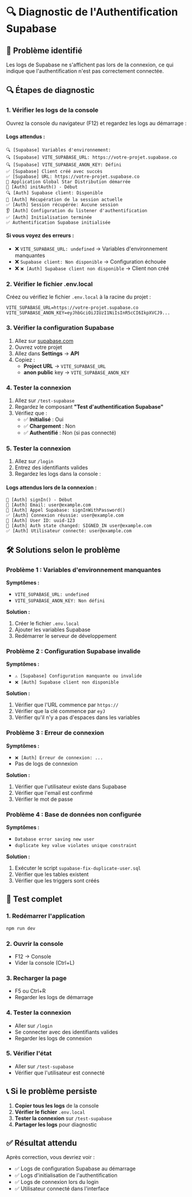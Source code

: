 # 🔍 Diagnostic de l'Authentification Supabase

## 🚨 **Problème identifié**
Les logs de Supabase ne s'affichent pas lors de la connexion, ce qui indique que l'authentification n'est pas correctement connectée.

## 🔍 **Étapes de diagnostic**

### **1. Vérifier les logs de la console**

Ouvrez la console du navigateur (F12) et regardez les logs au démarrage :

#### **Logs attendus :**
```
🔍 [Supabase] Variables d'environnement:
🔍 [Supabase] VITE_SUPABASE_URL: https://votre-projet.supabase.co
🔍 [Supabase] VITE_SUPABASE_ANON_KEY: Défini
✅ [Supabase] Client créé avec succès
✅ [Supabase] URL: https://votre-projet.supabase.co
🚀 Application Global Star Distribution démarrée
🔐 [Auth] initAuth() - Début
🔍 [Auth] Supabase client: Disponible
📡 [Auth] Récupération de la session actuelle
✅ [Auth] Session récupérée: Aucune session
👂 [Auth] Configuration du listener d'authentification
✅ [Auth] Initialisation terminée
✅ Authentification Supabase initialisée
```

#### **Si vous voyez des erreurs :**
- ❌ `VITE_SUPABASE_URL: undefined` → Variables d'environnement manquantes
- ❌ `Supabase client: Non disponible` → Configuration échouée
- ❌ `❌ [Auth] Supabase client non disponible` → Client non créé

### **2. Vérifier le fichier .env.local**

Créez ou vérifiez le fichier `.env.local` à la racine du projet :

```env
VITE_SUPABASE_URL=https://votre-projet.supabase.co
VITE_SUPABASE_ANON_KEY=eyJhbGciOiJIUzI1NiIsInR5cCI6IkpXVCJ9...
```

### **3. Vérifier la configuration Supabase**

1. Allez sur [supabase.com](https://supabase.com)
2. Ouvrez votre projet
3. Allez dans **Settings** → **API**
4. Copiez :
   - **Project URL** → `VITE_SUPABASE_URL`
   - **anon public** key → `VITE_SUPABASE_ANON_KEY`

### **4. Tester la connexion**

1. Allez sur `/test-supabase`
2. Regardez le composant **"Test d'authentification Supabase"**
3. Vérifiez que :
   - ✅ **Initialisé** : Oui
   - ✅ **Chargement** : Non
   - ✅ **Authentifié** : Non (si pas connecté)

### **5. Tester la connexion**

1. Allez sur `/login`
2. Entrez des identifiants valides
3. Regardez les logs dans la console :

#### **Logs attendus lors de la connexion :**
```
🔐 [Auth] signIn() - Début
📧 [Auth] Email: user@example.com
📡 [Auth] Appel Supabase: signInWithPassword()
✅ [Auth] Connexion réussie: user@example.com
👤 [Auth] User ID: uuid-123
🔄 [Auth] Auth state changed: SIGNED_IN user@example.com
✅ [Auth] Utilisateur connecté: user@example.com
```

## 🛠️ **Solutions selon le problème**

### **Problème 1 : Variables d'environnement manquantes**

**Symptômes :**
- `VITE_SUPABASE_URL: undefined`
- `VITE_SUPABASE_ANON_KEY: Non défini`

**Solution :**
1. Créer le fichier `.env.local`
2. Ajouter les variables Supabase
3. Redémarrer le serveur de développement

### **Problème 2 : Configuration Supabase invalide**

**Symptômes :**
- `⚠️ [Supabase] Configuration manquante ou invalide`
- `❌ [Auth] Supabase client non disponible`

**Solution :**
1. Vérifier que l'URL commence par `https://`
2. Vérifier que la clé commence par `eyJ`
3. Vérifier qu'il n'y a pas d'espaces dans les variables

### **Problème 3 : Erreur de connexion**

**Symptômes :**
- `❌ [Auth] Erreur de connexion: ...`
- Pas de logs de connexion

**Solution :**
1. Vérifier que l'utilisateur existe dans Supabase
2. Vérifier que l'email est confirmé
3. Vérifier le mot de passe

### **Problème 4 : Base de données non configurée**

**Symptômes :**
- `Database error saving new user`
- `duplicate key value violates unique constraint`

**Solution :**
1. Exécuter le script `supabase-fix-duplicate-user.sql`
2. Vérifier que les tables existent
3. Vérifier que les triggers sont créés

## 🚀 **Test complet**

### **1. Redémarrer l'application**
```bash
npm run dev
```

### **2. Ouvrir la console**
- F12 → Console
- Vider la console (Ctrl+L)

### **3. Recharger la page**
- F5 ou Ctrl+R
- Regarder les logs de démarrage

### **4. Tester la connexion**
- Aller sur `/login`
- Se connecter avec des identifiants valides
- Regarder les logs de connexion

### **5. Vérifier l'état**
- Aller sur `/test-supabase`
- Vérifier que l'utilisateur est connecté

## 📞 **Si le problème persiste**

1. **Copier tous les logs** de la console
2. **Vérifier le fichier** `.env.local`
3. **Tester la connexion** sur `/test-supabase`
4. **Partager les logs** pour diagnostic

## ✅ **Résultat attendu**

Après correction, vous devriez voir :
- ✅ Logs de configuration Supabase au démarrage
- ✅ Logs d'initialisation de l'authentification
- ✅ Logs de connexion lors du login
- ✅ Utilisateur connecté dans l'interface

